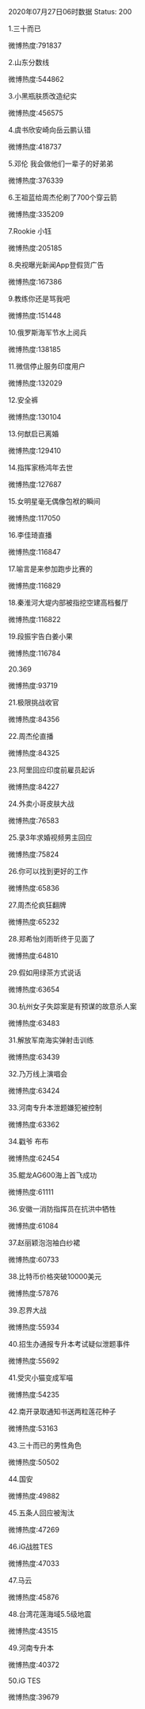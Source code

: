2020年07月27日06时数据
Status: 200

1.三十而已

微博热度:791837

2.山东分数线

微博热度:544862

3.小黑瓶肤质改造纪实

微博热度:456575

4.虞书欣安崎向岳云鹏认错

微博热度:418737

5.邓伦 我会做他们一辈子的好弟弟

微博热度:376339

6.王祖蓝给周杰伦刷了700个穿云箭

微博热度:335209

7.Rookie 小钰

微博热度:205185

8.央视曝光新闻App登假货广告

微博热度:167386

9.教练你还是骂我吧

微博热度:151448

10.俄罗斯海军节水上阅兵

微博热度:138185

11.微信停止服务印度用户

微博热度:132029

12.安全裤

微博热度:130104

13.何猷启已离婚

微博热度:129410

14.指挥家杨鸿年去世

微博热度:127687

15.女明星毫无偶像包袱的瞬间

微博热度:117050

16.李佳琦直播

微博热度:116847

17.喻言是来参加跑步比赛的

微博热度:116829

18.秦淮河大堤内部被指挖空建高档餐厅

微博热度:116822

19.段振宇告白姜小果

微博热度:116784

20.369

微博热度:93719

21.极限挑战收官

微博热度:84356

22.周杰伦直播

微博热度:84325

23.阿里回应印度前雇员起诉

微博热度:84227

24.外卖小哥皮肤大战

微博热度:76583

25.录3年求婚视频男主回应

微博热度:75824

26.你可以找到更好的工作

微博热度:65836

27.周杰伦疯狂翻牌

微博热度:65232

28.郑希怡刘雨昕终于见面了

微博热度:64810

29.假如用绿茶方式说话

微博热度:63654

30.杭州女子失踪案是有预谋的故意杀人案

微博热度:63483

31.解放军南海实弹射击训练

微博热度:63439

32.乃万线上演唱会

微博热度:63424

33.河南专升本泄题嫌犯被控制

微博热度:63362

34.戳爷 布布

微博热度:62454

35.鲲龙AG600海上首飞成功

微博热度:61111

36.安徽一消防指挥员在抗洪中牺牲

微博热度:61084

37.赵丽颖泡泡袖白纱裙

微博热度:60733

38.比特币价格突破10000美元

微博热度:57876

39.忍界大战

微博热度:55934

40.招生办通报专升本考试疑似泄题事件

微博热度:55692

41.受灾小猫变成军喵

微博热度:54235

42.南开录取通知书送两粒莲花种子

微博热度:53163

43.三十而已的男性角色

微博热度:50502

44.国安

微博热度:49882

45.五条人回应被淘汰

微博热度:47269

46.iG战胜TES

微博热度:47033

47.马云

微博热度:45876

48.台湾花莲海域5.5级地震

微博热度:43515

49.河南专升本

微博热度:40372

50.iG TES

微博热度:39679

